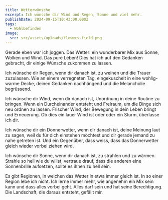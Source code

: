 ```yaml
---
title: Wetterwünsche
excerpt: Ich wünsche dir Wind und Regen, Sonne und viel mehr.
publishDate: 2024-09-15T10:43:00.000Z
tags:
  - Wohlbefinden
image:
  src: src/assets/uploads/flowers-field.png
---
```


Gerade eben war ich joggen. Das Wetter: ein wunderbarer Mix aus Sonne, Wolken und Wind. Das pure Leben! Dies hat ich auf den Gedanken gebracht, dir einige Wünsche zukommen zu lassen.

Ich wünsche dir Regen, wenn dir danach ist, zu weinen und die Trauer zuzulassen. Wie an einem verregneten Tag, eingekuschelt in eine wohlig-warme Decke, deinen Gedanken nachhängend und die Melancholie begrüssend.

Ich wünsche dir Wind, wenn dir danach ist, Unordnung in deine Routine zu bringen. Wenn ein Durcheinander entsteht und Freiraum, um die Dinge sich neu ordnen zu lassen. Frischer Wind, der Bewegung in dein Leben bringt und Erneuerung. Ob dies ein lauer Wind ist oder oder ein Sturm, überlasse ich dir.

Ich wünsche dir ein Donnerwetter, wenn dir danach ist, deine Meinung laut zu sagen, weil du für dich einstehen möchtest und dir gerade jemand zu nahe getreten ist. Und ein Gegenüber, dass weiss, dass das Donnerwetter gleich wieder vorbei ziehen wird.

Ich wünsche dir Sonne, wenn dir danach ist, zu strahlen und zu wärmen. Strahle so hell wie du willst, vertraue drauf, dass die anderen eine Sonnenbrille aufsetzen, sollte es ihnen zu hell sein.

Es gibt Regionen, in welchen das Wetter in etwa immer gleich ist. In so einer Region lebe ich nicht. Ich lerne immer mehr, wie angenehm ein Mix sein kann und dass alles vorbei geht. Alles darf sein und hat seine Berechtigung. Die Landschaft, die daraus entsteht, gefällt mir.
